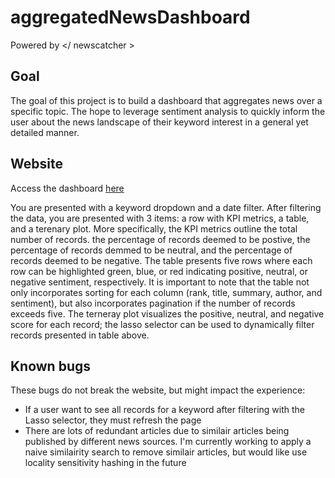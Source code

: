 # aggregatedNewsDashboard
Powered by </ newscatcher >

## Goal
The goal of this project is to build a dashboard that aggregates news over a specific topic. The hope to leverage sentiment analysis to quickly inform the user about the news landscape of their keyword interest in a general yet detailed manner.

## Website
Access the dashboard [here](https://twitter-sentiment-dashboard-47izcfzeyq-vp.a.run.app)

You are presented with a keyword dropdown and a date filter. After filtering the data, you are presented with 3 items: a row with KPI metrics, a table, and a terenary plot. More specifically, the KPI metrics outline the total number of records.
the percentage of records deemed to be postive, the percentage of records demmed to be neutral, and the percentage of records deemed to be negative. The table presents five rows where each row can be highlighted green, blue, or red indicating 
positive, neutral, or negative sentiment, respectively. It is important to note that the table not only incorporates sorting for each column (rank, title, summary, author, and sentiment), but also incorporates pagination if the number of
records exceeds five. The terneray plot visualizes the positive, neutral, and negative score for each record; the lasso selector can be used to dynamically filter records presented in table above.

## Known bugs
These bugs do not break the website, but might impact the experience:

- If a user want to see all records for a keyword after filtering with the Lasso selector, they must refresh the page
- There are lots of redundant articles due to similair articles being published by different news sources. I'm currently working to apply a naive similairity search to remove similair articles, but would like use locality sensitivity hashing in the future
